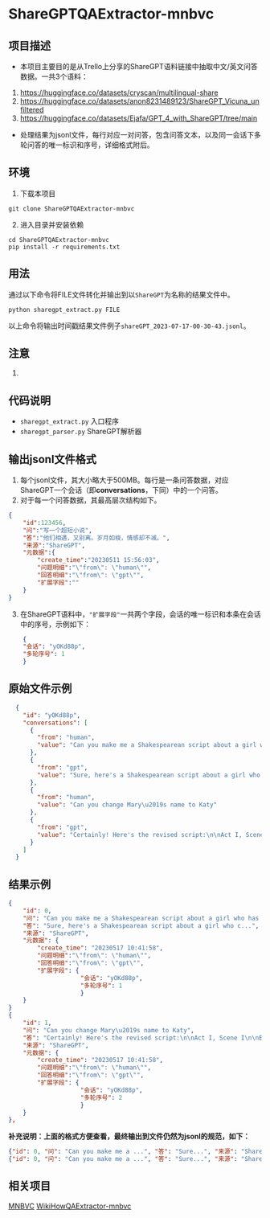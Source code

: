 # ShareGPTQAExtractor-mnbvc

## 项目描述

- 本项目主要目的是从Trello上分享的ShareGPT语料链接中抽取中文/英文问答数据。一共3个语料：
1. https://huggingface.co/datasets/cryscan/multilingual-share
2. https://huggingface.co/datasets/anon8231489123/ShareGPT_Vicuna_unfiltered
3. https://huggingface.co/datasets/Ejafa/GPT_4_with_ShareGPT/tree/main
- 处理结果为jsonl文件，每行对应一对问答，包含问答文本，以及同一会话下多轮问答的唯一标识和序号，详细格式附后。

## 环境

1. 下载本项目
```
git clone ShareGPTQAExtractor-mnbvc
```
2. 进入目录并安装依赖
```
cd ShareGPTQAExtractor-mnbvc
pip install -r requirements.txt
```

## 用法

通过以下命令将FILE文件转化并输出到以`ShareGPT`为名称的结果文件中。
```shell
python sharegpt_extract.py FILE
```

以上命令将输出时间戳结果文件例子`shareGPT_2023-07-17-00-30-43.jsonl`。

## 注意

1. 

## 代码说明

- `sharegpt_extract.py` 入口程序
- `sharegpt_parser.py` ShareGPT解析器


## 输出jsonl文件格式

1. 每个jsonl文件，其大小略大于500MB。每行是一条问答数据，对应ShareGPT一个会话（即**conversations**，下同）中的一个问答。
2. 对于每一个问答数据，其最高层次结构如下。
```json
{
    "id":123456,
    "问":"写一个超短小说",
    "答":"他们相遇，又别离。岁月如梭，情感却不减。",
    "来源":"ShareGPT",
    "元数据":{
        "create_time":"20230511 15:56:03",
        "问题明细":"\"from\": \"human\"",
        "回答明细":"\"from\": \"gpt\"",
        "扩展字段":""
    }
}
```
3. 在ShareGPT语料中，`"扩展字段"`一共两个字段，会话的唯一标识和本条在会话中的序号，示例如下：
```json
    {
    "会话": "yOKd88p",
    "多轮序号": 1
    }
```


## 原始文件示例

```json
  {
    "id": "yOKd88p",
    "conversations": [
      {
        "from": "human",
        "value": "Can you make me a Shakespearean script about a girl who has tummy troubles and can\u2019t fart not matter how hard she tries- so they think she is a witch"
      },
      {
        "from": "gpt",
        "value": "Sure, here's a Shakespearean script about a girl who c..."
      },
      {
        "from": "human",
        "value": "Can you change Mary\u2019s name to Katy"
      },
      {
        "from": "gpt",
        "value": "Certainly! Here's the revised script:\n\nAct I, Scene I\n\nEnter KATY,..."
      }
    ]
  }
```

## 结果示例

```json
{
    "id": 0,
    "问": "Can you make me a Shakespearean script about a girl who has tummy troubles and can\u2019t fart not matter how hard she tries- so they think she is a witch",
    "答": "Sure, here's a Shakespearean script about a girl who c...",
    "来源": "ShareGPT",
    "元数据": {
        "create_time": "20230517 10:41:58",
        "问题明细":"\"from\": \"human\"",
        "回答明细":"\"from\": \"gpt\"",
        "扩展字段": {
                    "会话": "yOKd88p",
                    "多轮序号": 1
                    }
    }
}
{
    "id": 1,
    "问": "Can you change Mary\u2019s name to Katy",
    "答": "Certainly! Here's the revised script:\n\nAct I, Scene I\n\nEnter KATY,...",
    "来源": "ShareGPT",
    "元数据": {
        "create_time": "20230517 10:41:58",
        "问题明细":"\"from\": \"human\"",
        "回答明细":"\"from\": \"gpt\"",
        "扩展字段": {
                    "会话": "yOKd88p",
                    "多轮序号": 2
                    }
    }
},
```

**补充说明：上面的格式方便查看，最终输出到文件仍然为jsonl的规范，如下：**
```json
{"id": 0, "问": "Can you make me a ...", "答": "Sure...", "来源": "ShareGPT", "元数据": {"create_time": "20230517 10:41:58",...}}
{"id": 0, "问": "Can you make me a ...", "答": "Sure...", "来源": "ShareGPT", "元数据": {"create_time": "20230517 10:41:58",...}}
```

## 相关项目

[MNBVC](https://github.com/esbatmop/MNBVC)
[WikiHowQAExtractor-mnbvc](https://github.com/wanicca/WikiHowQAExtractor-mnbvc)

